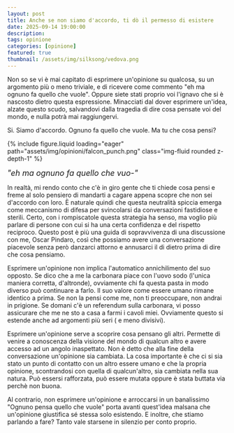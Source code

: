 ```yaml
---
layout: post
title: Anche se non siamo d'accordo, ti dò il permesso di esistere
date: 2025-09-14 19:00:00
description:
tags: opinione
categories: [opinione]
featured: true
thumbnail: /assets/img/silksong/vedova.png
---
```


Non so se vi è mai capitato di esprimere un'opinione su qualcosa, su un argomento più o meno triviale, e di ricevere come commento "eh ma ognuno fa quello che vuole".
Oppure siete stati proprio voi l'ignavo che si è nascosto dietro questa espressione.
Minacciati dal dover esprimere un'idea, alzate questo scudo, salvandovi dalla tragedia di dire cosa pensate voi del mondo, e nulla potrà mai raggiungervi.

Si. Siamo d'accordo. Ognuno fa quello che vuole. Ma tu che cosa pensi?

{% include figure.liquid loading="eager" path="assets/img/opinioni/falcon_punch.png" class="img-fluid rounded z-depth-1" %}
<div class="caption" style="font-size: 18px; font-style: italic;">
    "eh ma ognuno fa quello che vuo-"
</div>


In realtà, mi rendo conto che c'è in giro gente che ti chiede cosa pensi e freme al solo pensiero di mandarti a cagare appena scopre che non sei d'accordo con loro.
È naturale quindi che questa neutralità spiccia emerga come meccanismo di difesa per svincolarsi da conversazioni fastidiose e sterili.
Certo, con i rompiscatole questa strategia ha senso, ma voglio più parlare di persone con cui si ha una certa confidenza e del rispetto reciproco.
Questo post è più una guida di sopravvivenza di una discussione con me, Oscar Pindaro, così che possiamo avere una conversazione piacevole senza però danzarci attorno e annusarci il di dietro prima di dire che cosa pensiamo.

Esprimere un'opinione non implica l'automatico annichilimento del suo opposto. Se dico che a me la carbonara piace con l'uovo sodo (l'unica  maniera corretta, d'altronde), ovviamente chi fa questa pasta in modo diverso può continuare a farlo. Il suo valore come essere umano rimane identico a prima. Se non la pensi come me, non ti preoccupare, non andrai in prigione. Se domani c'è un referendum sulla carbonara, vi posso assicurare che me ne sto a casa a farmi i cavoli miei.
Ovviamente questo si estende anche ad argomenti più seri ( e meno divisivi).

Esprimere un'opinione serve a scoprire cosa pensano gli altri. Permette di venire a conoscenza della visione del mondo di qualcun altro e avere accesso ad un angolo inaspettato. Non è detto che alla fine della conversazione un'opinione sia cambiata. La cosa importante è che ci si sia stato un punto di contatto con un altro essere umano e che la propria opinione, scontrandosi con quella di qualcun'altro, sia cambiata nella sua natura. Può essersi rafforzata, può essere mutata oppure è stata buttata via perchè non buona.

Al contrario, non esprimere un'opinione e arroccarsi in un banalissimo "Ognuno pensa quello che vuole" porta avanti quest'idea malsana che un'opinione giustifica sé stessa solo esistendo. E inoltre, che stiamo parlando a fare? Tanto vale starsene in silenzio per conto proprio.
